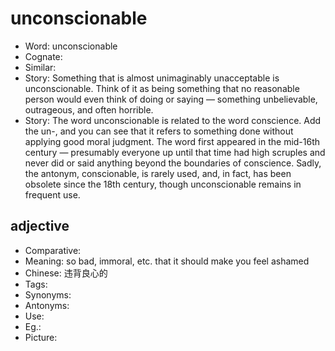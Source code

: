 # unconscionable

- Word: unconscionable
- Cognate: 
- Similar: 
- Story: Something that is almost unimaginably unacceptable is unconscionable. Think of it as being something that no reasonable person would even think of doing or saying — something unbelievable, outrageous, and often horrible.
- Story: The word unconscionable is related to the word conscience. Add the un-, and you can see that it refers to something done without applying good moral judgment. The word first appeared in the mid-16th century — presumably everyone up until that time had high scruples and never did or said anything beyond the boundaries of conscience. Sadly, the antonym, conscionable, is rarely used, and, in fact, has been obsolete since the 18th century, though unconscionable remains in frequent use.

## adjective

- Comparative: 
- Meaning: so bad, immoral, etc. that it should make you feel ashamed
- Chinese: 违背良心的
- Tags: 
- Synonyms: 
- Antonyms: 
- Use: 
- Eg.: 
- Picture: 

